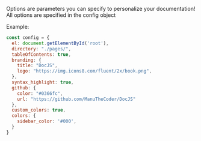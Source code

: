 Options are parameters you can specify to personalize your documentation!
All options are specified in the config object 

Example: 
```javascript
const config = {
  el: document.getElementById('root'),
  directory: "./pages/",
  tableOfContents: true,
  branding: {
    title: "DocJS",
    logo: "https://img.icons8.com/fluent/2x/book.png",
  },
  syntax_highlight: true,
  github: {
    color: "#0366fc",
    url: "https://github.com/ManuTheCoder/DocJS"
  },
  custom_colors: true,
  colors: {
    sidebar_color: '#000',
  }
}
```